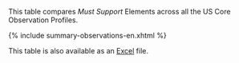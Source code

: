 This table compares *Must Support* Elements across all the US Core Observation Profiles.

{% include summary-observations-en.xhtml %}

This table is also available as an [Excel](observations-summary.xlsx) file.

